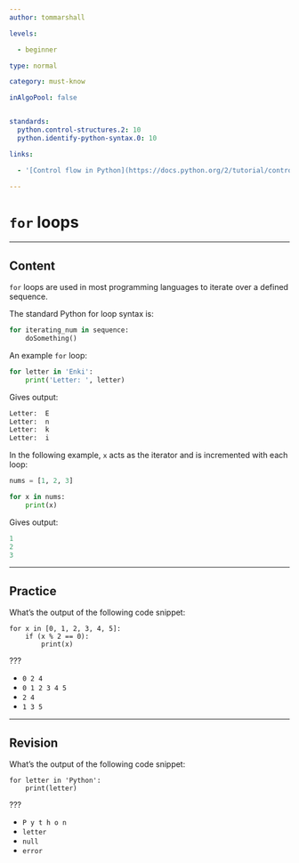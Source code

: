 ```yaml
---
author: tommarshall

levels:

  - beginner

type: normal

category: must-know

inAlgoPool: false


standards:
  python.control-structures.2: 10
  python.identify-python-syntax.0: 10

links:

  - '[Control flow in Python](https://docs.python.org/2/tutorial/controlflow.html){website}'

---
```


# `for` loops

---
## Content

`for` loops are used in most programming languages to iterate over a defined sequence.

The standard Python for loop syntax is:
```python
for iterating_num in sequence:
    doSomething()
```

An example `for` loop:

```python
for letter in 'Enki':
    print('Letter: ', letter)
```
Gives output:
```python
Letter:  E
Letter:  n
Letter:  k
Letter:  i
```
In the following example, `x` acts as the iterator and is incremented with each loop:

```python
nums = [1, 2, 3]

for x in nums:
    print(x)
```
Gives output:
```python
1
2
3
```

---
## Practice

What’s the output of the following code snippet:

```
for x in [0, 1, 2, 3, 4, 5]:
    if (x % 2 == 0):
        print(x)
```
???


* `0 2 4`
* `0 1 2 3 4 5`
* `2 4`
* `1 3 5`

---
## Revision

What’s the output of the following code snippet:

```
for letter in 'Python':
    print(letter)
```
???


* `P y t h o n`
* `letter`
* `null`
* `error`
 
